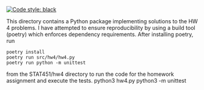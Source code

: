 [![Code style: black](https://img.shields.io/badge/code%20style-black-000000.svg)](https://github.com/psf/black)

This directory contains a Python package implementing solutions to the HW 4 problems. I have attempted to ensure reproducibility by using a build tool (poetry) which enforces dependency requirements. After installing poetry, run
```
poetry install
poetry run src/hw4/hw4.py
poetry run python -m unittest
```
from the STAT451/hw4 directory to run the code for the homework assignment and execute the tests.
python3 hw4.py
python3 -m unittest
